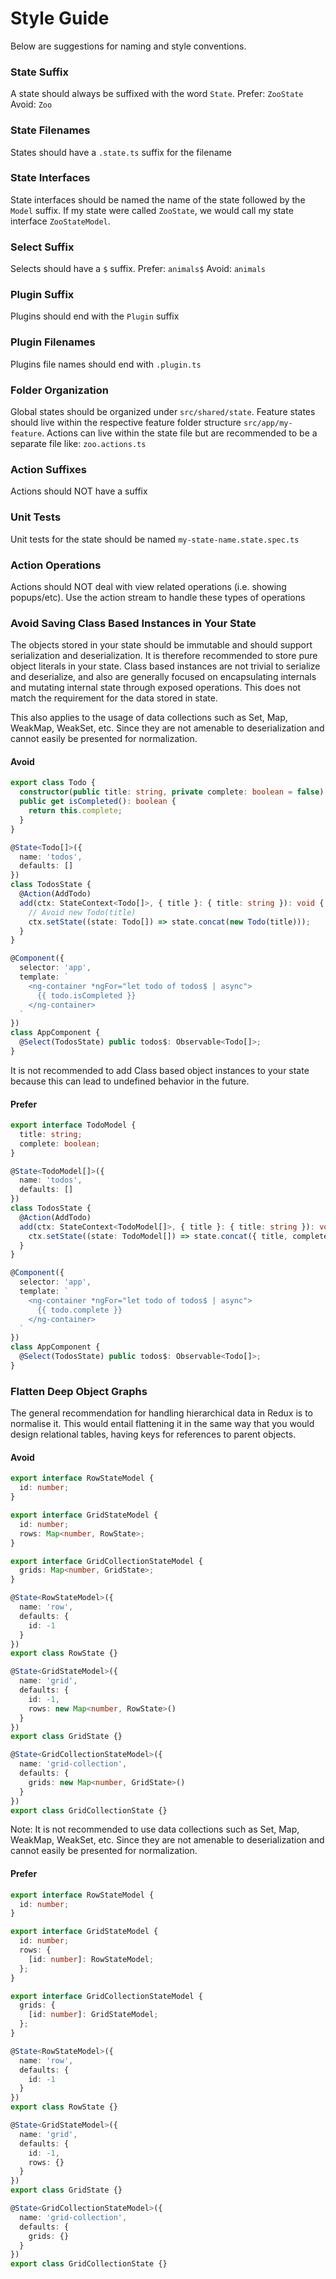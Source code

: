 # Style Guide

Below are suggestions for naming and style conventions.

### State Suffix

A state should always be suffixed with the word `State`. Prefer: `ZooState` Avoid: `Zoo`

### State Filenames

States should have a `.state.ts` suffix for the filename

### State Interfaces

State interfaces should be named the name of the state followed by the `Model` suffix. If my
state were called `ZooState`, we would call my state interface `ZooStateModel`.

### Select Suffix

Selects should have a `$` suffix. Prefer: `animals$` Avoid: `animals`

### Plugin Suffix

Plugins should end with the `Plugin` suffix

### Plugin Filenames

Plugins file names should end with `.plugin.ts`

### Folder Organization

Global states should be organized under `src/shared/state`.
Feature states should live within the respective feature folder structure `src/app/my-feature`.
Actions can live within the state file but are recommended to be a separate file like: `zoo.actions.ts`

### Action Suffixes

Actions should NOT have a suffix

### Unit Tests

Unit tests for the state should be named `my-state-name.state.spec.ts`

### Action Operations

Actions should NOT deal with view related operations (i.e. showing popups/etc). Use the action
stream to handle these types of operations

### Avoid Saving Class Based Instances in Your State

The objects stored in your state should be immutable and should support serialization and deserialization. It is therefore recommended to store pure object literals in your state. Class based instances are not trivial to serialize and deserialize, and also are generally focused on encapsulating internals and mutating internal state through exposed operations. This does not match the requirement for the data stored in state.

This also applies to the usage of data collections such as Set, Map, WeakMap, WeakSet, etc. Since they are not amenable to deserialization and cannot easily be presented for normalization.

#### Avoid

```ts
export class Todo {
  constructor(public title: string, private complete: boolean = false) {}
  public get isCompleted(): boolean {
    return this.complete;
  }
}

@State<Todo[]>({
  name: 'todos',
  defaults: []
})
class TodosState {
  @Action(AddTodo)
  add(ctx: StateContext<Todo[]>, { title }: { title: string }): void {
    // Avoid new Todo(title)
    ctx.setState((state: Todo[]) => state.concat(new Todo(title)));
  }
}

@Component({
  selector: 'app',
  template: `
    <ng-container *ngFor="let todo of todos$ | async">
      {{ todo.isCompleted }}
    </ng-container>
  `
})
class AppComponent {
  @Select(TodosState) public todos$: Observable<Todo[]>;
}
```

It is not recommended to add Class based object instances to your state because this can lead to undefined behavior in the future.

#### Prefer

```ts
export interface TodoModel {
  title: string;
  complete: boolean;
}

@State<TodoModel[]>({
  name: 'todos',
  defaults: []
})
class TodosState {
  @Action(AddTodo)
  add(ctx: StateContext<TodoModel[]>, { title }: { title: string }): void {
    ctx.setState((state: TodoModel[]) => state.concat({ title, complete: false }));
  }
}

@Component({
  selector: 'app',
  template: `
    <ng-container *ngFor="let todo of todos$ | async">
      {{ todo.complete }}
    </ng-container>
  `
})
class AppComponent {
  @Select(TodosState) public todos$: Observable<Todo[]>;
}
```

### Flatten Deep Object Graphs

The general recommendation for handling hierarchical data in Redux is to normalise it.
This would entail flattening it in the same way that you would design relational tables, having keys for references to parent objects.

#### Avoid

```ts
export interface RowStateModel {
  id: number;
}

export interface GridStateModel {
  id: number;
  rows: Map<number, RowState>;
}

export interface GridCollectionStateModel {
  grids: Map<number, GridState>;
}

@State<RowStateModel>({
  name: 'row',
  defaults: {
    id: -1
  }
})
export class RowState {}

@State<GridStateModel>({
  name: 'grid',
  defaults: {
    id: -1,
    rows: new Map<number, RowState>()
  }
})
export class GridState {}

@State<GridCollectionStateModel>({
  name: 'grid-collection',
  defaults: {
    grids: new Map<number, GridState>()
  }
})
export class GridCollectionState {}
```

Note: It is not recommended to use data collections such as Set, Map, WeakMap, WeakSet, etc. Since they are not amenable to deserialization and cannot easily be presented for normalization.

#### Prefer

```ts
export interface RowStateModel {
  id: number;
}

export interface GridStateModel {
  id: number;
  rows: {
    [id: number]: RowStateModel;
  };
}

export interface GridCollectionStateModel {
  grids: {
    [id: number]: GridStateModel;
  };
}

@State<RowStateModel>({
  name: 'row',
  defaults: {
    id: -1
  }
})
export class RowState {}

@State<GridStateModel>({
  name: 'grid',
  defaults: {
    id: -1,
    rows: {}
  }
})
export class GridState {}

@State<GridCollectionStateModel>({
  name: 'grid-collection',
  defaults: {
    grids: {}
  }
})
export class GridCollectionState {}
```
